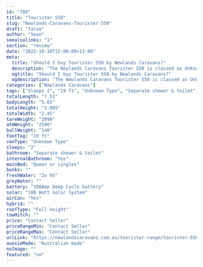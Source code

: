 ```yaml
---
id: "786"
title: "Tourister 550"
slug: "Newlands-Caravans-Tourister-550"
draft: "false"
author: "Sean"
seealsolinks: "1"
section: "review"
date: "2022-10-10T22:00:09+11:00"
meta:
  title: "Should I buy Tourister 550 by Newlands Caravans?"
  description: "The Newlands Caravans Tourister 550 is classed as Unknown Type, and sleeps 2 people. It is Australian made and comes in at 19 ft. It generally has Separate shower & toilet."
  ogtitle: "Should I buy Tourister 550 by Newlands Caravans?"
  ogdescription: "The Newlands Caravans Tourister 550 is classed as Unknown Type, and sleeps 2 people. It is Australian made and comes in at 19 ft. It generally has Separate shower & toilet."
categories: ["Newlands Caravans"]
tags: ["Sleeps 2", "19 ft", "Unknown Type", "Separate shower & toilet", "Full height", "Price Unknown"]
totalLength: "7.51"
bodyLength: "5.65"
totalHeight: "3.005"
totalWidth: "2.45"
tareWeight: "2090"
atmWeight: "2590"
ballWeight: "140"
footTag: "19 ft"
vanType: "Unknown Type"
sleeps: "2"
bathroom: "Separate shower & toilet"
internalBathroom: "Yes"
mainBed: "Queen or singles"
bunks: ""
freshWater: "2x 95"
greyWater: ""
battery: "100Amp Deep Cycle battery"
solar: "180 Watt Solar System"
airCon: "Yes"
hybrid: ""
roofType: "Full height"
towHitch: ""
price: "Contact Seller"
priceRangeMin: "Contact Seller"
priceRangeMax: "Contact Seller"
urlLink: "https://newlandscaravans.com.au/tourister-range/tourister-550/"
aussieMade: "Australian made"
noImage: ""
featured: "no"
---
```

